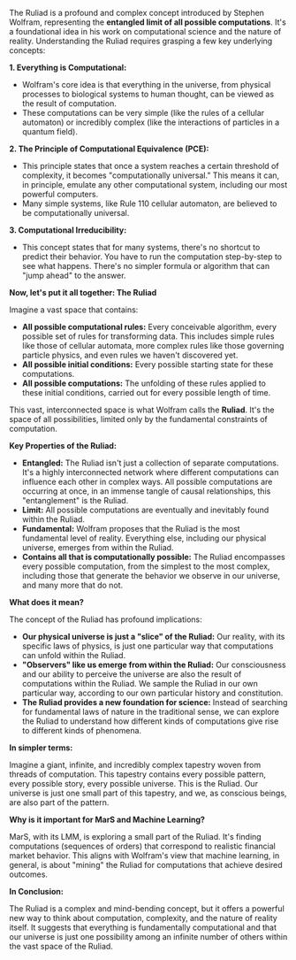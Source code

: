 The Ruliad is a profound and complex concept introduced by Stephen Wolfram, representing the **entangled limit of all possible computations**. It's a foundational idea in his work on computational science and the nature of reality. Understanding the Ruliad requires grasping a few key underlying concepts:

**1. Everything is Computational:**

*   Wolfram's core idea is that everything in the universe, from physical processes to biological systems to human thought, can be viewed as the result of computation.
*   These computations can be very simple (like the rules of a cellular automaton) or incredibly complex (like the interactions of particles in a quantum field).

**2. The Principle of Computational Equivalence (PCE):**

*   This principle states that once a system reaches a certain threshold of complexity, it becomes "computationally universal." This means it can, in principle, emulate any other computational system, including our most powerful computers.
*   Many simple systems, like Rule 110 cellular automaton, are believed to be computationally universal.

**3. Computational Irreducibility:**

*   This concept states that for many systems, there's no shortcut to predict their behavior. You have to run the computation step-by-step to see what happens. There's no simpler formula or algorithm that can "jump ahead" to the answer.

**Now, let's put it all together: The Ruliad**

Imagine a vast space that contains:

*   **All possible computational rules:** Every conceivable algorithm, every possible set of rules for transforming data. This includes simple rules like those of cellular automata, more complex rules like those governing particle physics, and even rules we haven't discovered yet.
*   **All possible initial conditions:** Every possible starting state for these computations.
*   **All possible computations:** The unfolding of these rules applied to these initial conditions, carried out for every possible length of time.

This vast, interconnected space is what Wolfram calls the **Ruliad**. It's the space of all possibilities, limited only by the fundamental constraints of computation.

**Key Properties of the Ruliad:**

*   **Entangled:** The Ruliad isn't just a collection of separate computations. It's a highly interconnected network where different computations can influence each other in complex ways. All possible computations are occurring at once, in an immense tangle of causal relationships, this "entanglement" is the Ruliad.
*   **Limit:** All possible computations are eventually and inevitably found within the Ruliad.
*   **Fundamental:** Wolfram proposes that the Ruliad is the most fundamental level of reality. Everything else, including our physical universe, emerges from within the Ruliad.
*   **Contains all that is computationally possible:**  The Ruliad encompasses every possible computation, from the simplest to the most complex, including those that generate the behavior we observe in our universe, and many more that do not.

**What does it mean?**

The concept of the Ruliad has profound implications:

*   **Our physical universe is just a "slice" of the Ruliad:** Our reality, with its specific laws of physics, is just one particular way that computations can unfold within the Ruliad.
*   **"Observers" like us emerge from within the Ruliad:** Our consciousness and our ability to perceive the universe are also the result of computations within the Ruliad. We sample the Ruliad in our own particular way, according to our own particular history and constitution.
*   **The Ruliad provides a new foundation for science:** Instead of searching for fundamental laws of nature in the traditional sense, we can explore the Ruliad to understand how different kinds of computations give rise to different kinds of phenomena.

**In simpler terms:**

Imagine a giant, infinite, and incredibly complex tapestry woven from threads of computation. This tapestry contains every possible pattern, every possible story, every possible universe. This is the Ruliad. Our universe is just one small part of this tapestry, and we, as conscious beings, are also part of the pattern.

**Why is it important for MarS and Machine Learning?**

MarS, with its LMM, is exploring a small part of the Ruliad. It's finding computations (sequences of orders) that correspond to realistic financial market behavior. This aligns with Wolfram's view that machine learning, in general, is about "mining" the Ruliad for computations that achieve desired outcomes.

**In Conclusion:**

The Ruliad is a complex and mind-bending concept, but it offers a powerful new way to think about computation, complexity, and the nature of reality itself. It suggests that everything is fundamentally computational and that our universe is just one possibility among an infinite number of others within the vast space of the Ruliad.
